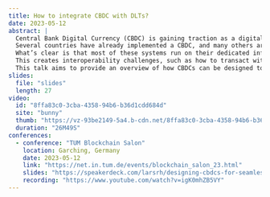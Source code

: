 ```yaml
---
title: How to integrate CBDC with DLTs?
date: 2023-05-12
abstract: |
  Central Bank Digital Currency (CBDC) is gaining traction as a digital version of cash issued by central banks.
  Several countries have already implemented a CBDC, and many others are actively investigating or piloting one.
  What’s clear is that most of these systems run on their dedicated infrastructure, rather than on public and/or existing blockchains.
  This creates interoperability challenges, such as how to transact with CBDCs from existing smart contract ecosystems.
  This talk aims to provide an overview of how CBDCs can be designed to address these challenges, and to provide practical examples of how integration with existing systems could be achieved.
slides:
  file: "slides"
  length: 27
video:
  id: "8ffa83c0-3cba-4358-94b6-b36d1cdd684d"
  site: "bunny"
  thumb: "https://vz-93be2149-5a4.b-cdn.net/8ffa83c0-3cba-4358-94b6-b36d1cdd684d/thumbnail.jpg?v=1685532026"
  duration: "26M49S"
conferences:
  - conference: "TUM Blockchain Salon"
    location: Garching, Germany
    date: 2023-05-12
    link: "https://net.in.tum.de/events/blockchain_salon_23.html"
    slides: "https://speakerdeck.com/larsrh/designing-cbdcs-for-seamless-integration-with-external-dlts-strategies-and-solutions"
    recording: "https://www.youtube.com/watch?v=igK0mhZB5VY"
---
```

